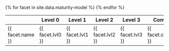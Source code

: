 
<table>
  <thead>
    <tr>
      <th></th>
      <th>Level 0</th>
      <th>Level 1</th>
      <th>Level 2</th>
      <th>Level 3</th>
      <th>Comments</th>
    </tr>
  </thead>
  <tbody>
    {% for facet in site.data.maturity-model %}
    <tr>
      <td>{{ facet.name }}</td>
      <td>{{ facet.lvl0 }}</td>
      <td>{{ facet.lvl1 }}</td>
      <td>{{ facet.lvl2 }}</td>
      <td>{{ facet.lvl3 }}</td>
      <td>{{ facet.comments }}</td>
    </tr>
    {% endfor %}
  </tbody>
</table>
